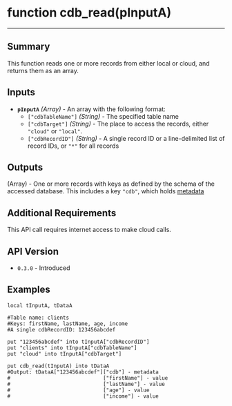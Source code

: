 # function cdb_read(pInputA)
---
## Summary
This function reads one or more records from either local or cloud, and returns them as an array.

## Inputs
* **`pInputA`** *(Array)* - An array with the following format:
    * `["cdbTableName"]` *(String)* - The specified table name
    * `["cdbTarget"]` *(String)* - The place to access the records, either `"cloud"` or `"local"`.
    * `["cdbRecordID"]` *(String)* - A single record ID or a line-delimited list of record IDs, or `"*"` for all records
    
## Outputs
(Array) - One or more records with keys as defined by the schema of the accessed database. This includes a key `"cdb"`, which holds [metadata](Metadata.md)

## Additional Requirements
This API call requires internet access to make cloud calls.

## API Version
* `0.3.0` - Introduced

## Examples
```
local tInputA, tDataA

#Table name: clients
#Keys: firstName, lastName, age, income
#A single cdbRecordID: 123456abcdef

put "123456abcdef" into tInputA["cdbRecordID"]
put "clients" into tInputA["cdbTableName"]
put "cloud" into tInputA["cdbTarget"]
    
put cdb_read(tInputA) into tDataA
#Output: tDataA["123456abcdef"]["cdb"] - metadata
#							   ["firstName"] - value
#							   ["lastName"] - value
#							   ["age"] - value
#							   ["income"] - value
```